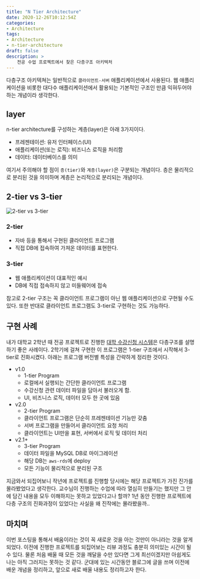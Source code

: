 ```yaml
---
title: "N Tier Architecture"
date: 2020-12-26T10:12:54Z
categories:
- Architecture
tags:
- Architecture
- n-tier-architecture
draft: false
description: >
    전공 수업 프로젝트에서 찾은 다층구조 아키텍처
---
```


다층구조 아키텍쳐는 일반적으로 `클라이언트-서버` 애플리케이션에서 사용된다. 웹 애플리케이션을 비롯한 대다수 애플리케이션에서 활용되는 기본적인 구조인 만큼 익혀두어야 하는 개념이라 생각한다.

layer
---

n-tier architecture를 구성하는 계층(layer)은 아래 3가지이다.

- 프레젠테이션: 유저 인터페이스(UI)
- 애플리케이션(또는 로직): 비즈니스 로직을 처리함
- 데이터: 데이터베이스를 의미

여기서 주의해야 할 점이 `층(tier)`와 `계층(layer)`은 구분되는 개념이다. 층은 물리적으로 분리된 것을 의미하며 계층은 논리적으로 분리되는 개념이다.

2-tier vs 3-tier
---

![2-tier vs 3-tier](/images/architecture/n-tier-architecture/2-tier-vs-3-tier.jpeg#center)

### 2-tier

- 자바 등을 통해서 구현된 클라이언트 프로그램
- 직접 DB에 접속하여 가져온 데이터를 표현한다.

### 3-tier

- 웹 애플리케이션이 대표적인 예시
- DB에 직접 접속하지 않고 미들웨어에 접속

참고로 2-tier 구조는 꼭 클라이언트 프로그램이 아닌 웹 애플리케이션으로 구현될 수도 있다. 또한 반대로 클라이언트 프로그램도 3-tier로 구현하는 것도 가능하다.

구현 사례
---

내가 대학교 2학년 때 전공 프로젝트로 진행한 [대학 수강신청 시스템](https://github.com/Jeonghun-Ban/Course-Enrollment-System)은 다층구조를 설명하기 좋은 사례이다. 2학기에 걸쳐 구현한 이 프로그램은 1-tier 구조에서 시작해서 3-tier로 진화시켰다. 아래는 프로그램 버전별 특성을 간략하게 정리한 것이다.

- v1.0
  - 1-tier Program
  - 로컬에서 실행되는 간단한 클라이언트 프로그램 
  - 수강신청 관련 데이터 파일을 담아서 불러오게 함.
  - UI, 비즈니스 로직, 데이터 모두 한 곳에 있음
- v2.0
  - 2-tier Program
  - 클라이언트 프로그램은 단순히 프레젠테이션 기능만 갖춤
  - 서버 프로그램을 만들어서 클라이언트 요청 처리
  - 클라이언트는 UI만을 표현, 서버에서 로직 및 데이터 처리
- v2.1+
  - 3-tier Program
  - 데이터 파일을 MySQL DB로 마이그레이션
  - 해당 DB는 `aws-rds`에 deploy
  - 모든 기능이 물리적으로 분리된 구조

지금와서 되집어보니 작년에 프로젝트를 진행할 당시에는 해당 프로젝트가 가진 진가를 몰라봤었다고 생각한다. 교수님이 진행하는 수업에 따라 열심히 만들기는 했지만 그 안에 담긴 내용을 모두 이해하지는 못하고 있었다고나 할까? 1년 동안 진행한 프로젝트에 다층 구조의 진화과정이 있었다는 사실을 왜 진작에는 몰라봤을까..

마치며
---

이번 포스팅을 통해서 배움이라는 것이 꼭 새로운 것을 아는 것만이 아니라는 것을 알게되었다. 이전에 진행한 프로젝트를 되집어보는 리뷰 과정도 충분히 의미있는 시간이 될 수 있다. 물론 처음 배울 때 모든 것을 깨달을 수만 있다면 그게 최선이겠지만 아쉽게도 나는 아직 그러지는 못하는 것 같다. 군대에 있는 시간동안 블로그에 글을 쓰며 이전에 배운 개념을 정리하고, 앞으로 새로 배울 내용도 정리하고자 한다.